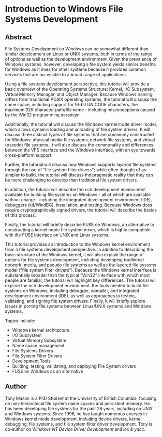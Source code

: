 # Introduction to Windows File Systems Development

## Abstract

File Systems Development on Windows can be somewhat different than similar development on Linux or UNIX systems, both in terms of the range of options as well as the development environment.  Given the prevalence of Windows systems, however, developing a file system yields similar benefits for Windows as it does for other systems because it provides common services that are accessible to a broad range of applications.

Using a file systems development perspective, this tutorial will provide a basic overview of the Operating Systems Structure: Kernel, I/O Subsystem, Virtual Memory Manager, and Object Manager.  Because Windows naming differs from traditional POSIX operating systems, the tutorial will discuss the name space, including support for 16-bit UNICODE characters, the maximum 32K character path/file name - including misconceptions caused by the Win32 programming paradigm.

Additionally, the tutorial will discuss the Windows kernel mode driver model, which allows dynamic loading and unloading of file system drivers.  It will discuss three distinct types of file systems that are commonly constructed for Windows: physical media file systems, network file systems, and virtual (pseudo) file systems.  It will also discuss the commonality and differences between the VFS interface and the Windows interface, with an eye towards cross-platform support.

Further, the tutorial will discuss how Windows supports _layered_ file systems through the use of "file system filter drivers"; while often thought of as simpler to build, the tutorial will discuss the pragmatic reality that they can be more challenging to develop than traditional file system drivers.

In addition, the tutorial will describe the rich development environment available for building file systems on Windows - all of which are available without charge - including the integrated development environment (IDE), debuggers (kd/WindBG), installation, and testing.  Because Windows does require cryptographically signed drivers, the tutorial will describe the basics of this process. 

Finally, the tutorial will briefly describe FUSE on Windows, an alternative to constructing a kernel mode file system driver, which is highly compatible with the FUSE interface on UNIX and Linux systems.

This tutorial provides an introduction to the Windows kernel environment from a file systems development perspective.  In addition to describing the basic structure of the Windows kernel, it will also explain the range of options for file systems development, including developing traditional network, media, and pseudo file systems as well as the layered file systems model ("file system filter drivers").  Because the Windows kernel interface is substantially broader than the typical "Win32" interface with which most people are familiar, the tutorial will highlight key differences.  The tutorial will explore the rich development environment: the tools needed to build file systems on Windows, including debugger, compiler, and integrated development environment (IDE), as well as approaches to testing, validating, and signing file system drivers. Finally, it will briefly explore issues in porting file systems between Linux/UNIX systems and Windows systems.

Topics include:

* Windows kernel architecture
* I/O Subsystem
* Virtual Memory Subsystem
* Name space management
* File Systems Drivers
* File System Filter Drivers
* Development Tools
* Building, testing, validating, and deploying File System drivers
* FUSE on Windows as an alternative

## Author

Tony Mason is a PhD Student at the University of British Columbia, focusing on non-hierarchical file system name spaces and persistent memory.  He has been developing file systems for the past 29 years, including on UNIX and Windows systems.  Since 1996, he has taught numerous courses in Windows kernel mode development, including device drivers, kernel debugging, file systems, and file system filter driver development.  Tony is co-author on _Windows NT Device Driver Development_ and _lex & yacc_.